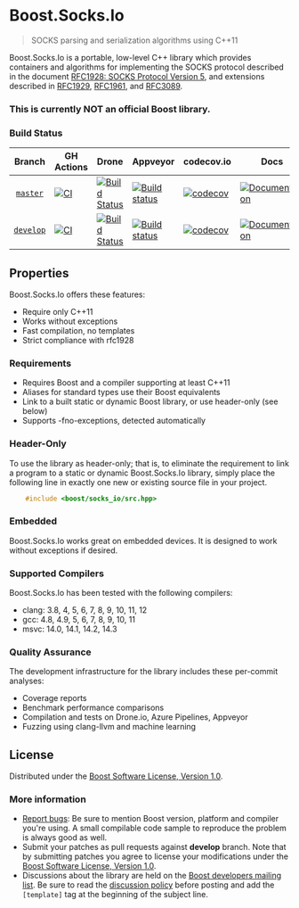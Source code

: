 # Boost.Socks.Io

> SOCKS parsing and serialization algorithms using C++11

Boost.Socks.Io is a portable, low-level C++ library which provides containers and algorithms for implementing the
SOCKS protocol described in the document
[RFC1928: SOCKS Protocol Version 5](https://datatracker.ietf.org/doc/html/rfc1928), and extensions described
in [RFC1929](https://datatracker.ietf.org/doc/html/rfc1929),
[RFC1961](https://datatracker.ietf.org/doc/html/rfc1961), and
[RFC3089](https://datatracker.ietf.org/doc/html/rfc3089).

### This is currently **NOT** an official Boost library.

### Build Status

Branch          | GH Actions                                                                                                                                                                     | Drone                                                                                                                                   | Appveyor                                                                                                                                                                                          | codecov.io                                                                                                                                                   | Docs | 
:-------------: |--------------------------------------------------------------------------------------------------------------------------------------------------------------------------------|-----------------------------------------------------------------------------------------------------------------------------------------|---------------------------------------------------------------------------------------------------------------------------------------------------------------------------------------------------| --------------------------------------------------------------------------------------------------------------------------------------------------------------| ---- | 
[`master`](https://github.com/alandefreitas/socks_io/tree/master)   | [![CI](https://github.com/alandefreitas/socks_io/actions/workflows/ci.yml/badge.svg?branch=master)](https://github.com/alandefreitas/socks_io/actions/workflows/ci.yml)  | [![Build Status](https://drone.cpp.al/api/badges/alandefreitas/socks_io/status.svg)](https://drone.cpp.al/alandefreitas/socks_io) | [![Build status](https://ci.appveyor.com/api/projects/status/github/alandefreitas/socks_io?branch=master&svg=true)](https://ci.appveyor.com/project/alandefreitas/socks-io/branch/master)   | [![codecov](https://codecov.io/gh/alandefreitas/socks_io/branch/master/graph/badge.svg)](https://codecov.io/gh/alandefreitas/socks_io/branch/master)   | [![Documentation](https://img.shields.io/badge/docs-master-brightgreen.svg)](httpd://master.socks-io.cpp.al)
[`develop`](https://github.com/alandefreitas/socks_io/tree/develop) | [![CI](https://github.com/alandefreitas/socks_io/actions/workflows/ci.yml/badge.svg?branch=develop)](https://github.com/alandefreitas/socks_io/actions/workflows/ci.yml) | [![Build Status](https://drone.cpp.al/api/badges/alandefreitas/socks_io/status.svg)](https://drone.cpp.al/alandefreitas/socks_io) | [![Build status](https://ci.appveyor.com/api/projects/status/github/alandefreitas/socks_io?branch=develop&svg=true)](https://ci.appveyor.com/project/alandefreitas/socks-io/branch/develop) | [![codecov](https://codecov.io/gh/alandefreitas/socks_io/branch/develop/graph/badge.svg)](https://codecov.io/gh/alandefreitas/socks_io/branch/develop) | [![Documentation](https://img.shields.io/badge/docs-develop-brightgreen.svg)](https://develop.socks-io.cpp.al)

## Properties

Boost.Socks.Io offers these features:

* Require only C++11
* Works without exceptions
* Fast compilation, no templates
* Strict compliance with rfc1928

### Requirements

* Requires Boost and a compiler supporting at least C++11
* Aliases for standard types use their Boost equivalents
* Link to a built static or dynamic Boost library, or use header-only (see below)
* Supports -fno-exceptions, detected automatically

### Header-Only

To use the library as header-only; that is, to eliminate the requirement to link a program to a static or dynamic
Boost.Socks.Io library, simply place the following line in exactly one new or existing source file in your project.

```cpp
    #include <boost/socks_io/src.hpp>
```

### Embedded

Boost.Socks.Io works great on embedded devices. It is designed to work without exceptions if desired.

### Supported Compilers

Boost.Socks.Io has been tested with the following compilers:

* clang: 3.8, 4, 5, 6, 7, 8, 9, 10, 11, 12
* gcc: 4.8, 4.9, 5, 6, 7, 8, 9, 10, 11
* msvc: 14.0, 14.1, 14.2, 14.3

### Quality Assurance

The development infrastructure for the library includes these per-commit analyses:

* Coverage reports
* Benchmark performance comparisons
* Compilation and tests on Drone.io, Azure Pipelines, Appveyor
* Fuzzing using clang-llvm and machine learning

## License

Distributed under the [Boost Software License, Version 1.0](http://www.boost.org/LICENSE_1_0.txt).

### More information

* [Report bugs](https://github.com/alandefreitas/socks_io/issues): Be sure to mention Boost version, platform and
  compiler you're using. A small compilable code sample to reproduce the problem is always good as well.
* Submit your patches as pull requests against **develop** branch. Note that by submitting patches you agree to license
  your modifications under the [Boost Software License, Version 1.0](http://www.boost.org/LICENSE_1_0.txt).
* Discussions about the library are held on
  the [Boost developers mailing list](http://www.boost.org/community/groups.html#main). Be sure to read
  the [discussion policy](http://www.boost.org/community/policy.html) before posting and add the `[template]` tag at the
  beginning of the subject line.
